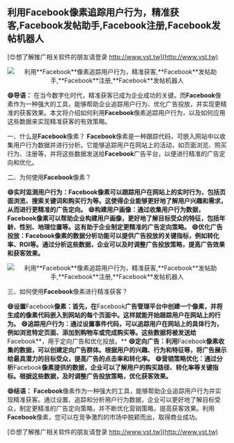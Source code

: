 ## **利用**Facebook**像素追踪用户行为，精准获客,**Facebook**发帖助手,**Facebook**注册,**Facebook**发帖机器人**

[😍想了解推广相关软件的朋友请登录 http://www.vst.tw](http://www.vst.tw)

 <center><img src="https://vst.tw/MP4/tuiguang/png/7.png" alt="利用**Facebook**像素追踪用户行为，精准获客,**Facebook**发帖助手,**Facebook**注册,**Facebook**发帖机器人"></center>

**😄导语：**
在当今数字化时代，精准获客已成为企业成功的关键。而**Facebook**像素作为一种强大的工具，能够帮助企业追踪用户行为、优化广告投放，并实现更精准的获客效果。本文将介绍如何利用**Facebook**像素追踪用户行为，以及如何应用这些数据来实现精准获客的有效策略。

一、什么是**Facebook**像素？
**Facebook**像素是一种跟踪代码，可嵌入网站中以收集用户行为数据并进行分析。它能够追踪用户在网站上的活动，如页面浏览、购买行为、注册等，并将这些数据发送给**Facebook**广告平台，以便进行精准的广告定向和优化。

二、为何使用**Facebook**像素？

**😄实时监测用户行为：**Facebook**像素可以跟踪用户在网站上的实时行为，包括页面浏览、搜索关键词和购买行为等。这使得企业能够更好地了解用户兴趣和需求，从而进行更精准的广告定向。**
**😄构建用户画像：通过收集用户行为数据，**Facebook**像素可以帮助企业构建用户画像，更好地了解目标受众的特征，包括年龄、性别、地理位置等。这有助于企业制定更精准的广告定向策略。**
**😄优化广告投放：**Facebook**像素的数据分析功能可以提供广告投放的关键指标，例如转化率、ROI等。通过分析这些数据，企业可以及时调整广告投放策略，提高广告效果和获客效果。**

 <center><img src="https://vst.tw/MP4/tuiguang/png/8.png" alt="利用**Facebook**像素追踪用户行为，精准获客,**Facebook**发帖助手,**Facebook**注册,**Facebook**发帖机器人"></center>

三、如何使用**Facebook**像素进行精准获客？

**😄设置**Facebook**像素：首先，在**Facebook**广告管理平台中创建一个像素，并将生成的像素代码嵌入到网站的每个页面中。这样就能开始跟踪用户在网站上的行为。**
**😄追踪用户行为：通过设置事件代码，可以追踪用户在网站上的具体行为，例如浏览特定页面、添加到购物车或完成购买等。这些数据将被发送给**Facebook**，用于定向广告和优化投放。**
**😄定向广告：利用**Facebook**像素收集的数据，可以创建定向广告群体。根据用户的兴趣、行为和特征等，将广告展示给最具潜力的目标受众，提高广告的点击率和转化率。**
**😄营销策略优化：通过分析**Facebook**像素提供的数据，企业可以了解用户的购买路径、转化率等关键指标。根据这些数据，及时调整广告投放策略，优化获客效果。**

**😄结语：**
**Facebook**像素作为一种强大的工具，能够帮助企业追踪用户行为并实现精准获客。通过设置、追踪和分析用户行为数据，企业可以更好地了解目标受众，制定更精准的广告定向策略，并不断优化营销策略，提高获客效果。利用**Facebook**像素，您可以在竞争激烈的市场中脱颖而出，取得商业成功。

[😍想了解推广相关软件的朋友请登录 http://www.vst.tw](http://www.vst.tw)



